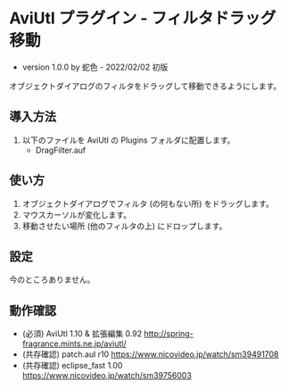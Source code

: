 # AviUtl プラグイン - フィルタドラッグ移動

* version 1.0.0 by 蛇色 - 2022/02/02 初版

オブジェクトダイアログのフィルタをドラッグして移動できるようにします。

## 導入方法

1. 以下のファイルを AviUtl の Plugins フォルダに配置します。
	* DragFilter.auf

## 使い方

1. オブジェクトダイアログでフィルタ (の何もない所) をドラッグします。
2. マウスカーソルが変化します。
3. 移動させたい場所 (他のフィルタの上) にドロップします。

## 設定

今のところありません。

## 動作確認

* (必須) AviUtl 1.10 & 拡張編集 0.92 http://spring-fragrance.mints.ne.jp/aviutl/
* (共存確認) patch.aul r10 https://www.nicovideo.jp/watch/sm39491708
* (共存確認) eclipse_fast 1.00 https://www.nicovideo.jp/watch/sm39756003
